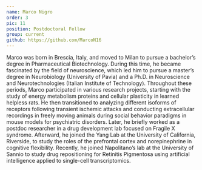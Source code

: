 ```yaml
---
name: Marco Nigro
order: 3
pic: 11
position: Postdoctoral Fellow
group: current
github: https://github.com/MarcoN16
---
```


Marco was born in Brescia, Italy, and moved to Milan to pursue a bachelor’s degree in Pharmaceutical Biotechnology. During this time, he became fascinated by the field of neuroscience, which led him to pursue a master’s degree in Neurobiology (University of Pavia) and a Ph.D. in Neuroscience and Neurotechnologies (Italian Institute of Technology). Throughout these periods, Marco participated in various research projects, starting with the study of energy metabolism proteins and cellular plasticity in learned helpless rats. He then transitioned to analyzing different isoforms of receptors following transient ischemic attacks and conducting extracellular recordings in freely moving animals during social behavior paradigms in mouse models for psychiatric disorders. Later, he briefly worked as a postdoc researcher in a drug development lab focused on Fragile X syndrome. Afterward, he joined the Yang Lab at the University of California, Riverside, to study the roles of the prefrontal cortex and norepinephrine in cognitive flexibility. Recently, he joined Napolitano’s lab at the University of Sannio to study drug repositioning for Retinitis Pigmentosa using artificial intelligence applied to single-cell transcriptomics.
